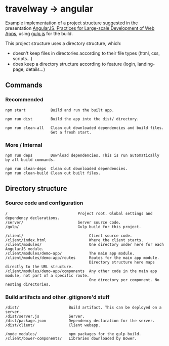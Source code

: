# travelway -> angular

Example implementation of a project structure suggested in the presentation [AngularJS, Practices for Large-scale
Development of Web Apps](http://slides.com/hugojosefson/angularjs-practices-for-large-scale-development-of-web-apps),
using [gulp.js](http://gulpjs.com/) for the build.

This project structure uses a directory structure, which:

  * doesn't keep files in directories according to their file types (html, css, scripts...)
  * does keep a directory structure according to feature (login, landing-page, details...)

## Commands

### Recommended

```
npm start           Build and run the built app.

npm run dist        Build the app into the dist/ directory.

npm run clean-all   Clean out downloaded dependencies and build files.
                    Get a fresh start.
```

### More / Internal

```
npm run deps        Download dependencies. This is run automatically by all build commands.

npm run clean-deps  Clean out downloaded dependencies.
npm run clean-build Clean out built files.
```

## Directory structure

### Source code and configuration

```
/                               Project root. Global settings and dependency declarations.
/server/                        Server source code.
/gulp/                          Gulp build for this project.

/client/                             Client source code.
/client/index.html                   Where the client starts.
/client/modules/                     One directory under here for each AngularJS module.
/client/modules/demo-app/            The main app module.
/client/modules/demo-app/routes      Routes for the main app module.
                                     Directory structure here maps directly to the URL structure.
/client/modules/demo-app/components  Any other code in the main app module, not part of a specific route.
                                     One directory per component. No nesting directories.
```

### Build artifacts and other .gitignore'd stuff

```
/dist/                      Build artifact. This can be deployed on a server.
/dist/server.js             Server.
/dist/package.json          Dependency declaration for the server.
/dist/client/               Client webapp.

/node_modules/              npm packages for the gulp build.
/client/bower-components/   Libraries downloaded by Bower.
```

